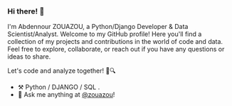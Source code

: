 ### Hi there! 👋


I'm Abdennour ZOUAZOU, a Python/Django Developer & Data Scientist/Analyst. Welcome to my GitHub profile! Here you'll find a collection of my projects and contributions in the world of code and data. Feel free to explore, collaborate, or reach out if you have any questions or ideas to share.

Let's code and analyze together! 🐍🔍



- ⚒️ Python / DJANGO / SQL .
- 💭 Ask me anything at [@zouazou](https://twitter.com/zouazou)!


